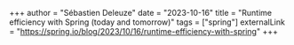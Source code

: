 +++
author = "Sébastien Deleuze"
date = "2023-10-16"
title = "Runtime efficiency with Spring (today and tomorrow)"
tags = ["spring"]
externalLink = "https://spring.io/blog/2023/10/16/runtime-efficiency-with-spring"
+++

